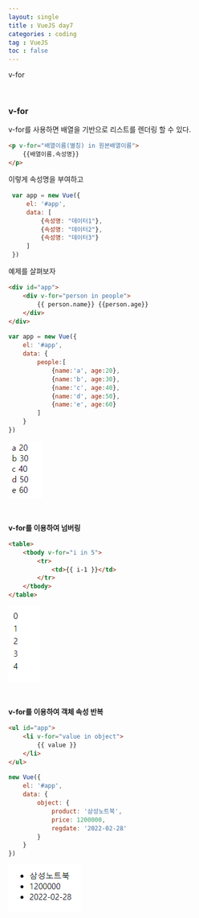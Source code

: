 ```yaml
---
layout: single
title : VueJS day7
categories : coding
tag : VueJS
toc : false
---
```


v-for

<br>

### v-for

v-for를 사용하면 배열을 기반으로 리스트를 렌더링 할 수 있다.  

```html
<p v-for="배열이름(별칭) in 원본배열이름">
	{{배열이름.속성명}}
</p>
```

이렇게 속성명을 부여하고

```js
 var app = new Vue({
     el: '#app',
     data: [
         {속성명: "데이터1"},
         {속성명: "데이터2"},
         {속성명: "데이터3"}
     ]
 })
```

예제를 살펴보자

```html
<div id="app">
    <div v-for="person in people">
        {{ person.name}} {{person.age}}
    </div>
</div>
```

```js
var app = new Vue({
    el: '#app',
    data: {
        people:[
            {name:'a', age:20},
            {name:'b', age:30},
            {name:'c', age:40},
            {name:'d', age:50},
            {name:'e', age:60}
        ]
    }
})
```

![vue7_1](https://github.com/YUNCHANYEONG/YUNCHANYEONG.github.io/blob/master/assets/images/coding_img/Vue7_1.PNG?raw=true)

<br>

**v-for를 이용하여 넘버링**

```html
<table>
    <tbody v-for="i in 5">
        <tr>
            <td>{{ i-1 }}</td>
        </tr>
    </tbody>
</table>
```

![vue7_2](https://github.com/YUNCHANYEONG/YUNCHANYEONG.github.io/blob/master/assets/images/coding_img/Vue7_2.PNG?raw=true)

<br>

**v-for를 이용하여 객체 속성 반복**

```html
<ul id="app">
    <li v-for="value in object">
        {{ value }}
    </li>
</ul>
```

```js
new Vue({
    el: '#app',
    data: {
        object: {
            product: '삼성노트북',
            price: 1200000,
            regdate: '2022-02-28'
        }
    }
})
```

![vue7_3](https://github.com/YUNCHANYEONG/YUNCHANYEONG.github.io/blob/master/assets/images/coding_img/Vue7_3.PNG?raw=true)




